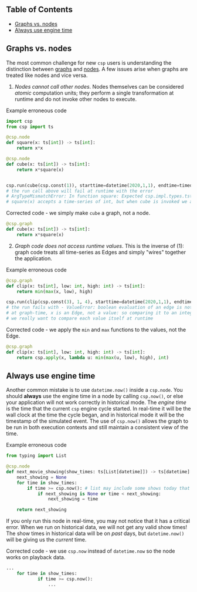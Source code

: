 ## Table of Contents

- [Graphs vs. nodes](#graphs-vs-nodes)
- [Always use engine time](#always-use-engine-time)

## Graphs vs. nodes

The most common challenge for new `csp` users is understanding the distinction between [graphs](CSP-Graph) and [nodes](CSP-Node). A few issues arise when graphs are treated like nodes and vice versa.

1. *Nodes cannot call other nodes*. Nodes themselves can be considered *atomic* computation units; they perform a single transformation at runtime and do not invoke other nodes to execute.

Example erroneous code

```python
import csp
from csp import ts

@csp.node
def square(x: ts[int]) -> ts[int]:
    return x*x

@csp.node
def cube(x: ts[int]) -> ts[int]:
    return x*square(x) 


csp.run(cube(csp.const(1)), starttime=datetime(2020,1,1), endtime=timedelta())
# the run call above will fail at runtime with the error
# ArgTypeMismatchError: In function square: Expected csp.impl.types.tstype.TsType[int] for argument 'x', got 1 (int)
# square(x) accepts a time-series of int, but when cube is invoked we are passing it the VALUE of x (an int)!
```

Corrected code - we simply make `cube` a graph, not a node.

```python
@csp.graph
def cube(x: ts[int]) -> ts[int]:
    return x*square(x) 
```

2. *Graph code does not access runtime values*. This is the inverse of (1): graph code treats all time-series as Edges and simply "wires" together the application.

Example erroneous code

```python
@csp.graph
def clip(x: ts[int], low: int, high: int) -> ts[int]:
    return min(max(x, low), high)

csp.run(clip(csp.const(3), 1, 4), starttime=datetime(2020,1,1), endtime=timedelta())
# the run fails with - ValueError: boolean evaluation of an edge is not supported
# at graph-time, x is an Edge, not a value: so comparing it to an integer doesn't make sense
# we really want to compare each value itself at runtime
```

Corrected code - we apply the `min` and `max` functions to the values, not the Edge.

```python
@csp.graph
def clip(x: ts[int], low: int, high: int) -> ts[int]:
    return csp.apply(x, lambda u: min(max(u, low), high), int)
```

## Always use engine time

Another common mistake is to use `datetime.now()` inside a `csp.node`. You should **always** use the engine time in a node by calling `csp.now()`, or else your application will not work correctly in historical mode. The *engine time* is the time that the current `csp` engine cycle started. In real-time it will be the wall clock at the time the cycle began, and in historical mode it will be the timestamp of the simulated event. The use of `csp.now()` allows the graph to be run in both execution contexts and still maintain a consistent view of the time.

Example erroneous code

```python
from typing import List

@csp.node
def next_movie_showing(show_times: ts[List[datetime]]) -> ts[datetime]:
    next_showing = None
    for time in show_times:
        if time >= csp.now(): # list may include some shows today that have already past, so let's filter those out
            if next_showing is None or time < next_showing:
                next_showing = time

    return next_showing
```

If you only run this node in real-time, you may not notice that it has a critical error. When we run on historical data, we will not get any valid show times! The show times in historical data will be on *past* days, but `datetime.now()` will be giving us the *current* time.

Corrected code - we use `csp.now` instead of `datetime.now` so the node works on playback data.

```python
...
    for time in show_times:
            if time >= csp.now():
                ...
```
